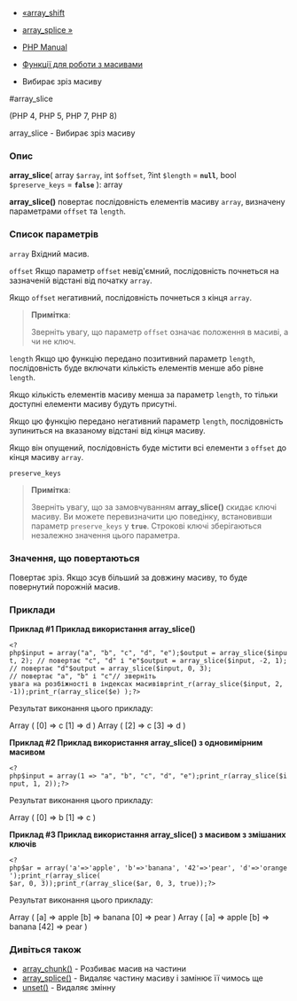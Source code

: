 - [«array_shift](function.array-shift.md)
- [array_splice »](function.array-splice.md)

- [PHP Manual](index.md)
- [Функції для роботи з масивами](ref.array.md)
- Вибирає зріз масиву

#array_slice

(PHP 4, PHP 5, PHP 7, PHP 8)

array_slice - Вибирає зріз масиву

### Опис

**array_slice**(
array `$array`,
int `$offset`,
?int `$length` = **`null`**,
bool `$preserve_keys` = **`false`**
): array

**array_slice()** повертає послідовність елементів масиву
`array`, визначену параметрами `offset` та `length`.

### Список параметрів

`array`
Вхідний масив.

`offset`
Якщо параметр `offset` невід'ємний, послідовність почнеться на
зазначеній відстані від початку `array`.

Якщо `offset` негативний, послідовність почнеться з кінця
`array`.

> **Примітка**:
>
> Зверніть увагу, що параметр `offset` означає положення в
> масиві, а чи не ключ.

`length`
Якщо цю функцію передано позитивний параметр `length`,
послідовність буде включати кількість елементів менше або
рівне `length`.

Якщо кількість елементів масиву менша за параметр `length`, то
тільки доступні елементи масиву будуть присутні.

Якщо цю функцію передано негативний параметр `length`,
послідовність зупиниться на вказаному відстані від кінця масиву.

Якщо він опущений, послідовність буде містити всі елементи з
`offset` до кінця масиву `array`.

`preserve_keys`
> **Примітка**:
>
> Зверніть увагу, що за замовчуванням **array_slice()** скидає ключі
> масиву. Ви можете перевизначити цю поведінку, встановивши параметр
> `preserve_keys` у **`true`**. Строкові ключі зберігаються незалежно
> значення цього параметра.

### Значення, що повертаються

Повертає зріз. Якщо зсув більший за довжину масиву, то буде повернутий
порожній масив.

### Приклади

**Приклад #1 Приклад використання **array_slice()****

` <?php$input = array("a", "b", "c", "d", "e");$output = array_slice($input, 2); // повертає "c", "d" і "e"$output = array_slice($input, -2, 1); // повертає "d"$output = array_slice($input, 0, 3); // повертає "a", "b" і "c"// зверніть увага на розбіжності в індексах масивівprint_r(array_slice($input, 2, -1));print_r(array_slice($e) );?> `

Результат виконання цього прикладу:

Array
(
[0] => c
[1] => d
)
Array
(
[2] => c
[3] => d
)

**Приклад #2 Приклад використання **array_slice()** з одновимірним
масивом**

` <?php$input = array(1 => "a", "b", "c", "d", "e");print_r(array_slice($input, 1, 2));?> `

Результат виконання цього прикладу:

Array
(
[0] => b
[1] => c
)

**Приклад #3 Приклад використання **array_slice()** з масивом з
змішаних ключів**

` <?php$ar = array('a'=>'apple', 'b'=>'banana', '42'=>'pear', 'd'=>'orange');print_r(array_slice( $ar, 0, 3));print_r(array_slice($ar, 0, 3, true));?> `

Результат виконання цього прикладу:

Array
(
[a] => apple
[b] => banana
[0] => pear
)
Array
(
[a] => apple
[b] => banana
[42] => pear
)

### Дивіться також

- [array_chunk()](function.array-chunk.md) - Розбиває масив на
частини
- [array_splice()](function.array-splice.md) - Видаляє частину масиву
і замінює її чимось ще
- [unset()](function.unset.md) - Видаляє змінну
